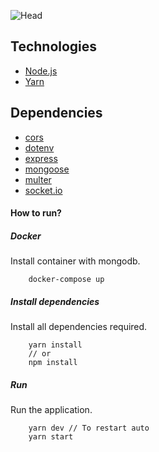 ![Head](https://i.imgur.com/EK43fGA.png)
## Technologies

- [Node.js](https://nodejs.org/en/)
- [Yarn](https://yarnpkg.com/lang/en/)

## Dependencies

- [cors](https://yarnpkg.com/en/package/cors)
- [dotenv](https://yarnpkg.com/en/package/dotenv)
- [express](https://yarnpkg.com/en/package/express)
- [mongoose](https://yarnpkg.com/en/package/mongoose)
- [multer](https://yarnpkg.com/en/package/multer)
- [socket.io](https://yarnpkg.com/en/package/socket.io)

#### How to run?

##### Docker
Install container with mongodb.
```
    docker-compose up
```
##### Install dependencies
Install all dependencies required.
```
    yarn install 
    // or
    npm install
```
##### Run
Run the application.
```
    yarn dev // To restart auto
    yarn start
```
